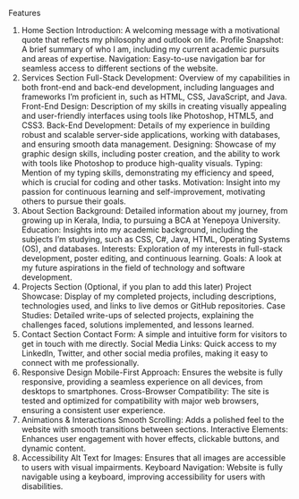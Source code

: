 Features
1. Home Section
Introduction: A welcoming message with a motivational quote that reflects my philosophy and outlook on life.
Profile Snapshot: A brief summary of who I am, including my current academic pursuits and areas of expertise.
Navigation: Easy-to-use navigation bar for seamless access to different sections of the website.
2. Services Section
Full-Stack Development: Overview of my capabilities in both front-end and back-end development, including languages and frameworks I’m proficient in, such as HTML, CSS, JavaScript, and Java.
Front-End Design: Description of my skills in creating visually appealing and user-friendly interfaces using tools like Photoshop, HTML5, and CSS3.
Back-End Development: Details of my experience in building robust and scalable server-side applications, working with databases, and ensuring smooth data management.
Designing: Showcase of my graphic design skills, including poster creation, and the ability to work with tools like Photoshop to produce high-quality visuals.
Typing: Mention of my typing skills, demonstrating my efficiency and speed, which is crucial for coding and other tasks.
Motivation: Insight into my passion for continuous learning and self-improvement, motivating others to pursue their goals.
3. About Section
Background: Detailed information about my journey, from growing up in Kerala, India, to pursuing a BCA at Yenepoya University.
Education: Insights into my academic background, including the subjects I’m studying, such as CSS, C#, Java, HTML, Operating Systems (OS), and databases.
Interests: Exploration of my interests in full-stack development, poster editing, and continuous learning.
Goals: A look at my future aspirations in the field of technology and software development.
4. Projects Section (Optional, if you plan to add this later)
Project Showcase: Display of my completed projects, including descriptions, technologies used, and links to live demos or GitHub repositories.
Case Studies: Detailed write-ups of selected projects, explaining the challenges faced, solutions implemented, and lessons learned.
5. Contact Section
Contact Form: A simple and intuitive form for visitors to get in touch with me directly.
Social Media Links: Quick access to my LinkedIn, Twitter, and other social media profiles, making it easy to connect with me professionally.
6. Responsive Design
Mobile-First Approach: Ensures the website is fully responsive, providing a seamless experience on all devices, from desktops to smartphones.
Cross-Browser Compatibility: The site is tested and optimized for compatibility with major web browsers, ensuring a consistent user experience.
7. Animations & Interactions
Smooth Scrolling: Adds a polished feel to the website with smooth transitions between sections.
Interactive Elements: Enhances user engagement with hover effects, clickable buttons, and dynamic content.
8. Accessibility
Alt Text for Images: Ensures that all images are accessible to users with visual impairments.
Keyboard Navigation: Website is fully navigable using a keyboard, improving accessibility for users with disabilities.
